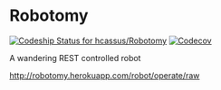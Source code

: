 # Robotomy 
[ ![Codeship Status for hcassus/Robotomy](https://app.codeship.com/projects/b2f9a6a0-50a0-0136-089a-4ade98c29894/status?branch=master)](https://app.codeship.com/projects/293861)
[![Codecov](https://codecov.io/gh/hcassus/Robotomy/branch/master/graph/badge.svg)](https://codecov.io/gh/hcassus/Robotomy)


A wandering REST controlled robot

http://robotomy.herokuapp.com/robot/operate/raw
